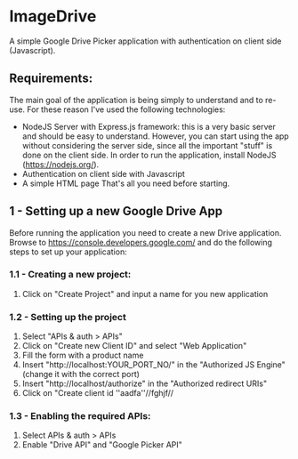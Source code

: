 # ImageDrive
A simple Google Drive Picker application with authentication on client side (Javascript).

## Requirements:
The main goal of the application is being simply to understand and to re-use. For these reason I've used the following technologies:
  - NodeJS Server with Express.js framework: this is a very basic server and should be easy to understand. However, you can start using the app without considering the server side, since all the important "stuff" is done on the client side. In order to run the application, install NodeJS (https://nodejs.org/).
  - Authentication on client side with Javascript
  - A simple HTML page
That's all you need before starting.

## 1 - Setting up a new Google Drive App
Before running the application you need to create a new Drive application. Browse to https://console.developers.google.com/ and do the following steps to set up your application:

### 1.1 - Creating a new project:
  1. Click on "Create Project" and input a name for you new application

### 1.2 - Setting up the project
  1. Select "APIs & auth > APIs"
  2. Click on "Create new Client ID" and select "Web Application"
  3. Fill the form with a product name
  4. Insert "http://localhost:YOUR_PORT_NO/" in the "Authorized JS Engine" (change it with the correct port)
  5. Insert "http://localhost/authorize" in the "Authorized redirect URIs"
  6. Click on "Create client id ''aadfa''//fghjf//

### 1.3 - Enabling the required APIs:
  1. Select APIs & auth > APIs
  2. Enable "Drive API" and "Google Picker API"
